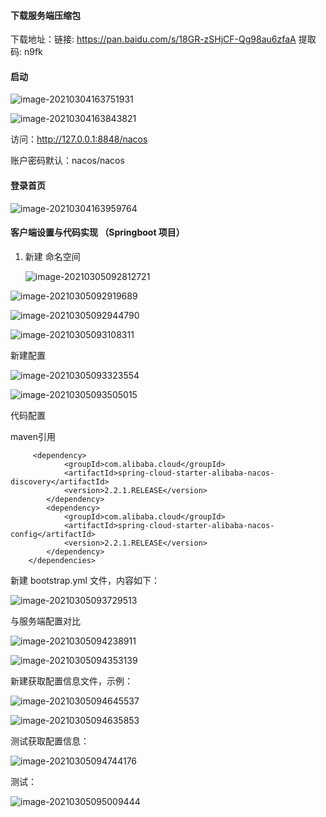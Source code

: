 

#### 下载服务端压缩包

下载地址：链接: https://pan.baidu.com/s/18GR-zSHjCF-Qg98au6zfaA 提取码: n9fk 

#### 启动

![image-20210304163751931](https://github.com/wuwenyishi/pages/raw/gh-pages/image/others/20210304163758.png)

![image-20210304163843821](https://github.com/wuwenyishi/pages/raw/gh-pages/image/others/20210304163845.png)

访问：http://127.0.0.1:8848/nacos  

账户密码默认：nacos/nacos 

#### 登录首页

![image-20210304163959764](https://github.com/wuwenyishi/pages/raw/gh-pages/image/others/20210304164000.png)

#### 客户端设置与代码实现 （Springboot 项目）

1. 新建  命名空间

   ![image-20210305092812721](https://github.com/wuwenyishi/pages/raw/gh-pages/image/others/20210305092814.png)

![image-20210305092919689](https://github.com/wuwenyishi/pages/raw/gh-pages/image/others/20210305092920.png)

![image-20210305092944790](https://github.com/wuwenyishi/pages/raw/gh-pages/image/others/20210305092945.png)

![image-20210305093108311](https://github.com/wuwenyishi/pages/raw/gh-pages/image/others/20210305093109.png)

新建配置

![image-20210305093323554](https://github.com/wuwenyishi/pages/raw/gh-pages/image/others/20210305093324.png)

![image-20210305093505015](https://github.com/wuwenyishi/pages/raw/gh-pages/image/others/20210305093506.png)

代码配置



maven引用

<!--nacos组件-->

```
     <dependency>
            <groupId>com.alibaba.cloud</groupId>
            <artifactId>spring-cloud-starter-alibaba-nacos-discovery</artifactId>
            <version>2.2.1.RELEASE</version>
        </dependency>
        <dependency>
            <groupId>com.alibaba.cloud</groupId>
            <artifactId>spring-cloud-starter-alibaba-nacos-config</artifactId>
            <version>2.2.1.RELEASE</version>
        </dependency>
    </dependencies>
```

新建 bootstrap.yml 文件，内容如下：

![image-20210305093729513](https://github.com/wuwenyishi/pages/raw/gh-pages/image/others/20210305093731.png)



与服务端配置对比

![image-20210305094238911](https://github.com/wuwenyishi/pages/raw/gh-pages/image/others/20210305094240.png)

![image-20210305094353139](https://github.com/wuwenyishi/pages/raw/gh-pages/image/others/20210305094354.png)



新建获取配置信息文件，示例：

![image-20210305094645537](https://github.com/wuwenyishi/pages/raw/gh-pages/image/others/20210305094646.png)

![image-20210305094635853](https://github.com/wuwenyishi/pages/raw/gh-pages/image/others/20210305094636.png)

测试获取配置信息：

![image-20210305094744176](https://github.com/wuwenyishi/pages/raw/gh-pages/image/others/20210305094745.png)

测试：

![image-20210305095009444](https://github.com/wuwenyishi/pages/raw/gh-pages/image/others/20210305095010.png)



